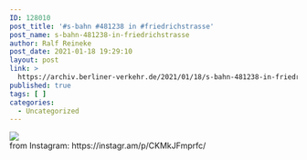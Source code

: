 ```yaml
---
ID: 128010
post_title: '#s-bahn #481238 in #friedrichstrasse'
post_name: s-bahn-481238-in-friedrichstrasse
author: Ralf Reineke
post_date: 2021-01-18 19:29:10
layout: post
link: >
  https://archiv.berliner-verkehr.de/2021/01/18/s-bahn-481238-in-friedrichstrasse/
published: true
tags: [ ]
categories:
  - Uncategorized
---
```

<div><img src='https://scontent-iad3-1.cdninstagram.com/v/t51.29350-15/140296562_680750365937336_8599116010989906400_n.jpg?_nc_cat=102&ccb=2&_nc_sid=8ae9d6&_nc_ohc=usG3jORm_CUAX_92GF5&_nc_ht=scontent-iad3-1.cdninstagram.com&oh=0eebc94fe0c55f7adebcb03a3dbdc9dd&oe=602D5322' style='max-width:600px;' /><br/><div>from Instagram: https://instagr.am/p/CKMkJFmprfc/</div></div>